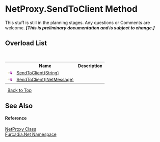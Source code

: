 # NetProxy.SendToClient Method 
This stuff is still in the planning stages. Any questions or Comments are welcome. _**\[This is preliminary documentation and is subject to change.\]**_


## Overload List
&nbsp;<table><tr><th></th><th>Name</th><th>Description</th></tr><tr><td>![Public method](media/pubmethod.gif "Public method")</td><td><a href="M_Furcadia_Net_NetProxy_SendToClient_1">SendToClient(String)</a></td><td></td></tr><tr><td>![Public method](media/pubmethod.gif "Public method")</td><td><a href="M_Furcadia_Net_NetProxy_SendToClient">SendToClient(INetMessage)</a></td><td></td></tr></table>&nbsp;
<a href="#netproxy.sendtoclient-method">Back to Top</a>

## See Also


#### Reference
<a href="T_Furcadia_Net_NetProxy">NetProxy Class</a><br /><a href="N_Furcadia_Net">Furcadia.Net Namespace</a><br />